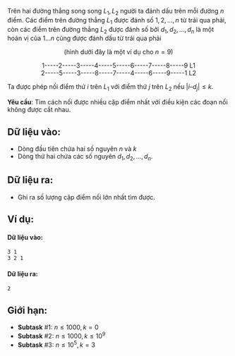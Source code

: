 <!--
**<center>NGUỒN: Ôn HN tháng 11/2017, Đỗ Đức Đông, Thầy Ngày 2</center>**
-->

Trên hai đường thẳng song song $L_1, L_2$ người ta đánh dấu trên mỗi đường $n$ điểm. Các điểm trên đường thẳng $L_1$ được đánh số $1, 2, …, n$ từ trái qua phải, còn các điểm trên đường thẳng $L_2$ được đánh số bởi $d_1, d_2, …, d_n$ là một hoán vị của $1…n$ cũng được đánh dấu từ trái qua phải <center>(hình dưới đây là một ví dụ cho $n = 9$)</center>
<center>1-----2-----3-----4-----5-----6-----7-----8-----9		L1</center>
<center>2-----5-----3-----8-----7-----4-----6-----9-----1		L2</center>

Ta được phép nối điểm thứ $i$ trên $L_1$ với điểm thứ $j$ trên $L_2$ nếu $|i – d_j| ≤ k$.

**Yêu cầu**: Tìm cách nối được nhiều cặp điểm nhất với điều kiện các đoạn nối không được cắt nhau.

## Dữ liệu vào:
- Dòng đầu tiên chứa hai số nguyên $n$ và $k$
- Dòng thứ hai chứa các số nguyên $d_1, d_2, …, d_n$.

## Dữ liệu ra:
- Ghi ra số lượng cặp điểm nối lớn nhất tìm được.

## Ví dụ:
#### Dữ liệu vào:
```
3 1
3 2 1
```

#### Dữ liệu ra:
```
2
```

## Giới hạn:
- **Subtask** $\#1$: $n ≤ 1000, k = 0$
- **Subtask** $\#2$: $n ≤ 1000, k ≤ 10^9$
- **Subtask** $\#3$: $n ≤ 10^5, k = 3$